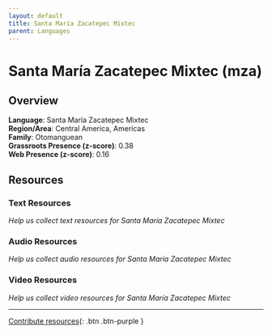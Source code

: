 ```yaml
---
layout: default
title: Santa María Zacatepec Mixtec
parent: Languages
---
```


# Santa María Zacatepec Mixtec (mza)

## Overview

**Language**: Santa María Zacatepec Mixtec  
**Region/Area**: Central America, Americas  
**Family**: Otomanguean  
**Grassroots Presence (z-score)**: 0.38  
**Web Presence (z-score)**: 0.16  

## Resources

### Text Resources
*Help us collect text resources for Santa María Zacatepec Mixtec*

### Audio Resources
*Help us collect audio resources for Santa María Zacatepec Mixtec*

### Video Resources
*Help us collect video resources for Santa María Zacatepec Mixtec*

---

[Contribute resources](https://forms.office.com/e/1SfLJx3u1r){: .btn .btn-purple }
